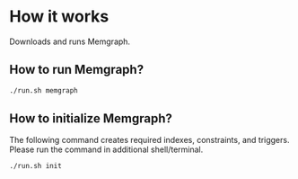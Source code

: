 # How it works

Downloads and runs Memgraph.

## How to run Memgraph?

```bash
./run.sh memgraph
```

## How to initialize Memgraph?

The following command creates required indexes, constraints, and triggers.
Please run the command in additional shell/terminal.

```bash
./run.sh init
```
